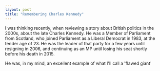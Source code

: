 ```yaml
---
layout: post
title: "Remembering Charles Kennedy"
---
```


I was thinking recently, when reviewing a story about British politics in the 2000s, about the late Charles Kennedy. He was a Member of Parliament from Scotland, who joined Parliament as a Liberal Democrat in 1983, at the tender age of 23. He was the leader of that party for a few years until resigning in 2006, and continuing as an MP until losing his seat shortly before his death in 2015.

He was, in my mind, an excellent example of what I'll call a 'flawed giant'